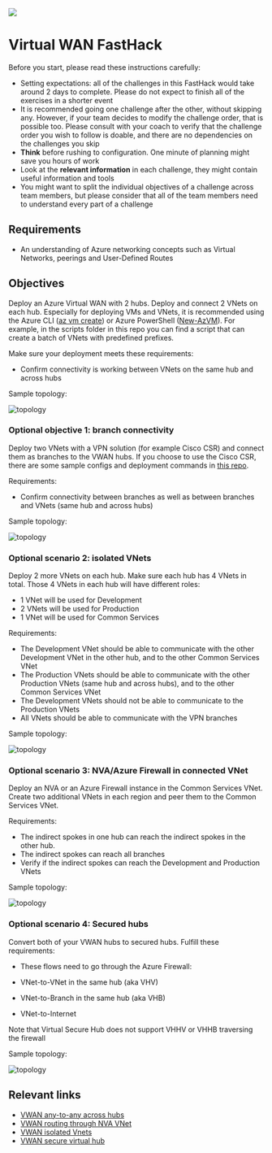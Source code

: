 ![](nwfasthack.png)

# Virtual WAN FastHack

Before you start, please read these instructions carefully:

* Setting expectations: all of the challenges in this FastHack would take around 2 days to complete. Please do not expect to finish all of the exercises in a shorter event
* It is recommended going one challenge after the other, without skipping any. However, if your team decides to modify the challenge order, that is possible too. Please consult with your coach to verify that the challenge order you wish to follow is doable, and there are no dependencies on the challenges you skip
* **Think** before rushing to configuration. One minute of planning might save you hours of work
* Look at the **relevant information** in each challenge, they might contain useful information and tools
* You might want to split the individual objectives of a challenge across team members, but please consider that all of the team members need to understand every part of a challenge

## Requirements

- An understanding of Azure networking concepts such as Virtual Networks, peerings and User-Defined Routes

## Objectives

Deploy an Azure Virtual WAN with 2 hubs. Deploy and connect 2 VNets on each hub. Especially for deploying VMs and VNets, it is recommended using the Azure CLI ([az vm create](https://docs.microsoft.com/cli/azure/vm?view=azure-cli-latest#az_vm_create)) or Azure PowerShell ([New-AzVM](https://docs.microsoft.com/powershell/module/az.compute/new-azvm)). For example, in the scripts folder in this repo you can find a script that can create a batch of VNets with predefined prefixes.

Make sure your deployment meets these requirements:

* Confirm connectivity is working between VNets on the same hub and across hubs

Sample topology:

![topology](pictures/vwan01.png)

### Optional objective 1: branch connectivity

Deploy two VNets with a VPN solution (for example Cisco CSR) and connect them as branches to the VWAN hubs. If you choose to use the Cisco CSR, there are some sample configs and deployment commands in [this repo](./csr).

Requirements:

* Confirm connectivity between branches as well as between branches and VNets (same hub and across hubs)

Sample topology:

![topology](pictures/vwan02.png)

### Optional scenario 2: isolated VNets

Deploy 2 more VNets on each hub. Make sure each hub has 4 VNets in total. Those 4 VNets in each hub will have different roles:

* 1 VNet will be used for Development
* 2 VNets will be used for Production
* 1 VNet will be used for Common Services

Requirements:

* The Development VNet should be able to communicate with the other Development VNet in the other hub, and to the other Common Services VNet
* The Production VNets should be able to communicate with the other Production VNets (same hub and across hubs), and to the other Common Services VNet
* The Development VNets should not be able to communicate to the Production VNets
* All VNets should be able to communicate with the VPN branches

Sample topology:

![topology](pictures/vwan03.png)

### Optional scenario 3: NVA/Azure Firewall in connected VNet

Deploy an NVA or an Azure Firewall instance in the Common Services VNet. Create two additional VNets in each region and peer them to the Common Services VNet.

Requirements:

* The indirect spokes in one hub can reach the indirect spokes in the other hub.
* The indirect spokes can reach all branches
* Verify if the indirect spokes can reach the Development and Production VNets

Sample topology:

![topology](pictures/vwan04.png)

### Optional scenario 4: Secured hubs

Convert both of your VWAN hubs to secured hubs. Fulfill these requirements:

* These flows need to go through the Azure Firewall:

* VNet-to-VNet in the same hub (aka VHV)
* VNet-to-Branch in the same hub (aka VHB)
* VNet-to-Internet

Note that Virtual Secure Hub does not support VHHV or VHHB traversing the firewall

Sample topology:

![topology](pictures/vwan05.png)

## Relevant links

* [VWAN any-to-any across hubs](https://docs.microsoft.com/azure/virtual-wan/scenario-any-to-any)
* [VWAN routing through NVA VNet](https://docs.microsoft.com/azure/virtual-wan/scenario-route-through-nva)
* [VWAN isolated Vnets](https://docs.microsoft.com/azure/virtual-wan/scenario-isolate-vnets)
* [VWAN secure virtual hub](https://docs.microsoft.com/azure/virtual-wan/scenario-route-between-vnets-firewall)